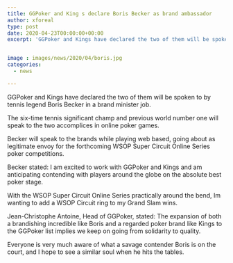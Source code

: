```yaml
---
title: GGPoker and King s declare Boris Becker as brand ambassador
author: xforeal 
type: post
date: 2020-04-23T00:00:00+00:00
excerpt: 'GGPoker and Kings have declared the two of them will be spoken to by tennis legend Boris Becker in a brand minister role '


image : images/news/2020/04/boris.jpg
categories:
  - news

---
```

GGPoker and Kings have declared the two of them will be spoken to by tennis legend Boris Becker in a brand minister job. 

The six-time tennis significant champ and previous world number one will speak to the two accomplices in online poker games. 

Becker will speak to the brands while playing web based, going about as legitimate envoy for the forthcoming WSOP Super Circuit Online Series poker competitions. 

Becker stated: I am excited to work with GGPoker and Kings and am anticipating contending with players around the globe on the absolute best poker stage. 

With the WSOP Super Circuit Online Series practically around the bend, Im wanting to add a WSOP Circuit ring to my Grand Slam wins. 

Jean-Christophe Antoine, Head of GGPoker, stated: The expansion of both a brandishing incredible like Boris and a regarded poker brand like Kings to the GGPoker list implies we keep on going from solidarity to quality. 

Everyone is very much aware of what a savage contender Boris is on the court, and I hope to see a similar soul when he hits the tables.